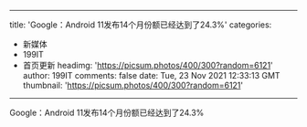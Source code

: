 
---
title: 'Google：Android 11发布14个月份额已经达到了24.3%'
categories: 
 - 新媒体
 - 199IT
 - 首页更新
headimg: 'https://picsum.photos/400/300?random=6121'
author: 199IT
comments: false
date: Tue, 23 Nov 2021 12:33:13 GMT
thumbnail: 'https://picsum.photos/400/300?random=6121'
---

<div>   
Google：Android 11发布14个月份额已经达到了24.3%  
</div>
            